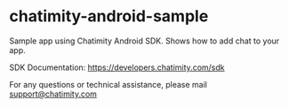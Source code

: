 # chatimity-android-sample
Sample app using Chatimity Android SDK. Shows how to add chat to your app.

SDK Documentation: https://developers.chatimity.com/sdk

For any questions or technical assistance, please mail support@chatimity.com
